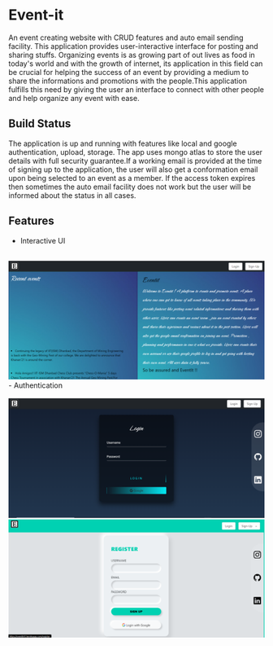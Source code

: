 # Event-it
An event creating website with CRUD features and auto email sending facility.
This application provides user-interactive interface for posting and sharing stuffs. Organizing events is as growing part of out lives as food in today's world and with the growth of internet, its application in this field can be crucial for helping the success of an event by providing a medium to share the informations and promotions with the people.This application fulfills this need by giving the user an interface to connect with other people and help organize any event with ease.

## Build Status
The application is up and running with features like local and google authentication, upload, storage. The app uses mongo atlas to store the user details with full security guarantee.If a working email is provided at the time of signing up to the application, the user will also get a conformation email upon being selected to an event as a member. If the access token expires then sometimes the auto email facility does not work but the user will be informed about the status in all cases.

## Features
- Interactive UI
<br><br>
<img src="public/images/Screenshot (67).png">
- Authentication
<br><br>
<img src="public/images/Screenshot (68).png">
<img src="public/images/Screenshot (69).png">

